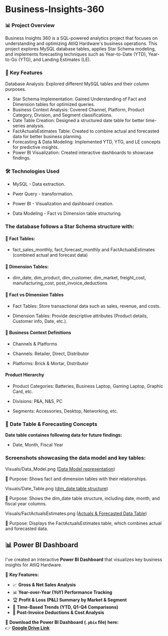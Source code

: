 # Business-Insights-360

### 📊 Project Overview

Business Insights 360 is a SQL-powered analytics project that focuses on understanding and optimizing AtliQ Hardware's business operations. This project explores MySQL database tables, applies Star Schema modeling, and implements forecasting techniques such as Year-to-Date (YTD), Year-to-Go (YTG), and Landing Estimates (LE).

### 🚀 Key Features

Database Analysis: Explored different MySQL tables and their column purposes.

- Star Schema Implementation: Gained Understanding of Fact and Dimension tables for optimized queries.
- Business Context Analysis: Covered Channel, Platform, Product Category, Division, and Segment classifications.
- Date Table Creation: Designed a structured date table for better time-series analysis.
- FactActualsEstimates Table: Created to combine actual and forecasted data for better business planning.
- Forecasting & Data Modeling: Implemented YTD, YTG, and LE concepts for predictive insights.
- Power BI Visualization: Created interactive dashboards to showcase findings.

### 🛠️ Technologies Used

- MySQL - Data extraction.

- Pwer Query - transformation.

- Power BI - Visualization and dashboard creation.

- Data Modeling - Fact vs Dimension table structuring.


### The database follows a Star Schema structure with:

#### 📌 Fact Tables:

- fact_sales_monthly, fact_forecast_monthly and FactActualsEstimates (combined actual and forecast data)

#### 📌 Dimension Tables:

- dim_date, dim_product, dim_customer, dim_market, freight_cost, manufacturing_cost, post_invoice_deductions

#### 📌 Fact vs Dimension Tables

- Fact Tables: Store transactional data such as sales, revenue, and costs.
  
- Dimension Tables: Provide descriptive attributes (Product details, Customer info, Date, etc.).

#### 📌 Business Context Definitions

- Channels & Platforms
  
- Channels: Retailer, Direct, Distributor
  
- Platforms: Brick & Mortar, Distributor

#### Product Hierarchy
- Product Categories: Batteries, Business Laptop, Gaming Laptop, Graphic Card, etc.
  
- Divisions: P&A, N&S, PC
  
- Segments: Accessories, Desktop, Networking, etc.

### 📅 Date Table & Forecasting Concepts

**Date table containes following data for future findings:**
- Date, Month, Fiscal Year


### Screenshots showcasing the data model and key tables:

Visuals/Data_Model.png ([Data Model representation](https://github.com/happy7434/Business-Insights-360/blob/main/Data%20Model.png))

📌 Purpose: Shows fact and dimension tables with their relationships.

Visuals/Date_Table.png ([dim_date table structure](https://github.com/happy7434/Business-Insights-360/blob/main/Date%20Table.png))

📌 Purpose: Shows the dim_date table structure, including date, month, and fiscal year columns.

Visuals/FactActualsEstimates.png ([Actuals & Forecasted Data Table](https://github.com/happy7434/Business-Insights-360/blob/main/FactActualsEstimates.png))

📌 Purpose: Displays the FactActualsEstimates table, which combines actual and forecasted data.


## 📊 Power BI Dashboard
I've created an interactive **Power BI Dashboard** that visualizes key business insights for AtliQ Hardware.

🔹 **Key Features:**
- 📈 **Gross & Net Sales Analysis**
- 📊 **Year-over-Year (YoY) Performance Tracking**
- 🏆 **Profit & Loss (P&L) Summary by Market & Segment**
- 📅 **Time-Based Trends (YTD, Q1-Q4 Comparisons)**
- 🔎 **Post-Invoice Deductions & Cost Analysis**

📌 **Download the Power BI Dashboard (`.pbix` file) here:**  
👉 [**Google Drive Link**](https://drive.google.com/file/d/1tU5rE-3o8rCYn949QCrUyuqYZhNHqRUJ/view?usp=sharing)
